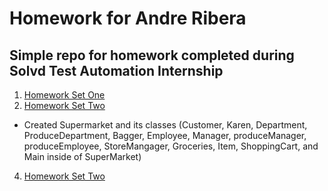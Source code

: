 # Homework for Andre Ribera
## Simple repo for homework completed during Solvd Test Automation Internship

1. [Homework Set One](https://github.com/andre-ribera/aribera-homework/tree/master/src/main/java/homeworkOne)
2. [Homework Set Two](https://github.com/andre-ribera/aribera-homework/tree/master/src/main/java/homeworkTwo)
- Created Supermarket and its classes (Customer, Karen, Department, ProduceDepartment, Bagger, Employee, Manager, produceManager, produceEmployee, StoreMangager, Groceries, Item, ShoppingCart, and Main inside of SuperMarket)
4. [Homework Set Two](https://github.com/andre-ribera/aribera-homework/tree/master/src/main/java/homeworkThree)
